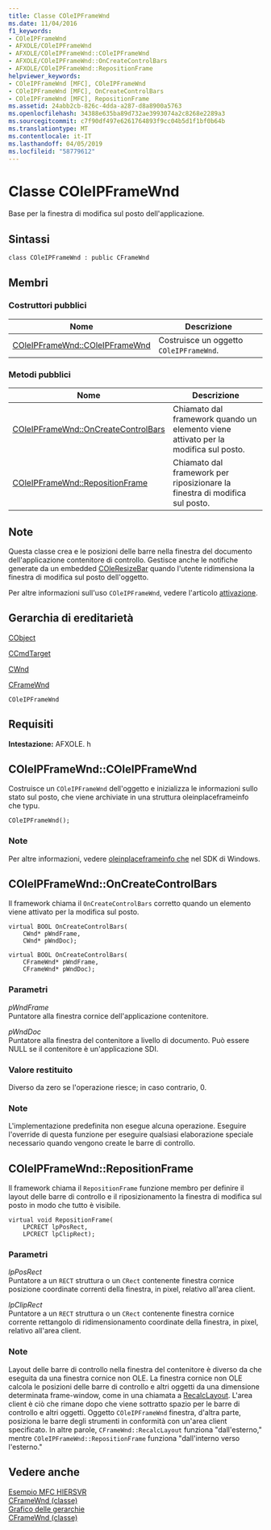 ```yaml
---
title: Classe COleIPFrameWnd
ms.date: 11/04/2016
f1_keywords:
- COleIPFrameWnd
- AFXOLE/COleIPFrameWnd
- AFXOLE/COleIPFrameWnd::COleIPFrameWnd
- AFXOLE/COleIPFrameWnd::OnCreateControlBars
- AFXOLE/COleIPFrameWnd::RepositionFrame
helpviewer_keywords:
- COleIPFrameWnd [MFC], COleIPFrameWnd
- COleIPFrameWnd [MFC], OnCreateControlBars
- COleIPFrameWnd [MFC], RepositionFrame
ms.assetid: 24abb2cb-826c-4dda-a287-d8a8900a5763
ms.openlocfilehash: 34388e635ba89d732ae3993074a2c8268e2289a3
ms.sourcegitcommit: c7f90df497e6261764893f9cc04b5d1f1bf0b64b
ms.translationtype: MT
ms.contentlocale: it-IT
ms.lasthandoff: 04/05/2019
ms.locfileid: "58779612"
---
```

# <a name="coleipframewnd-class"></a>Classe COleIPFrameWnd

Base per la finestra di modifica sul posto dell'applicazione.

## <a name="syntax"></a>Sintassi

```
class COleIPFrameWnd : public CFrameWnd
```

## <a name="members"></a>Membri

### <a name="public-constructors"></a>Costruttori pubblici

|Nome|Descrizione|
|----------|-----------------|
|[COleIPFrameWnd::COleIPFrameWnd](#coleipframewnd)|Costruisce un oggetto `COleIPFrameWnd`.|

### <a name="public-methods"></a>Metodi pubblici

|Nome|Descrizione|
|----------|-----------------|
|[COleIPFrameWnd::OnCreateControlBars](#oncreatecontrolbars)|Chiamato dal framework quando un elemento viene attivato per la modifica sul posto.|
|[COleIPFrameWnd::RepositionFrame](#repositionframe)|Chiamato dal framework per riposizionare la finestra di modifica sul posto.|

## <a name="remarks"></a>Note

Questa classe crea e le posizioni delle barre nella finestra del documento dell'applicazione contenitore di controllo. Gestisce anche le notifiche generate da un embedded [COleResizeBar](../../mfc/reference/coleresizebar-class.md) quando l'utente ridimensiona la finestra di modifica sul posto dell'oggetto.

Per altre informazioni sull'uso `COleIPFrameWnd`, vedere l'articolo [attivazione](../../mfc/activation-cpp.md).

## <a name="inheritance-hierarchy"></a>Gerarchia di ereditarietà

[CObject](../../mfc/reference/cobject-class.md)

[CCmdTarget](../../mfc/reference/ccmdtarget-class.md)

[CWnd](../../mfc/reference/cwnd-class.md)

[CFrameWnd](../../mfc/reference/cframewnd-class.md)

`COleIPFrameWnd`

## <a name="requirements"></a>Requisiti

**Intestazione:** AFXOLE. h

##  <a name="coleipframewnd"></a>  COleIPFrameWnd::COleIPFrameWnd

Costruisce un `COleIPFrameWnd` dell'oggetto e inizializza le informazioni sullo stato sul posto, che viene archiviate in una struttura oleinplaceframeinfo che typu.

```
COleIPFrameWnd();
```

### <a name="remarks"></a>Note

Per altre informazioni, vedere [oleinplaceframeinfo che](/windows/desktop/api/oleidl/ns-oleidl-tagoifi) nel SDK di Windows.

##  <a name="oncreatecontrolbars"></a>  COleIPFrameWnd::OnCreateControlBars

Il framework chiama il `OnCreateControlBars` corretto quando un elemento viene attivato per la modifica sul posto.

```
virtual BOOL OnCreateControlBars(
    CWnd* pWndFrame,
    CWnd* pWndDoc);

virtual BOOL OnCreateControlBars(
    CFrameWnd* pWndFrame,
    CFrameWnd* pWndDoc);
```

### <a name="parameters"></a>Parametri

*pWndFrame*<br/>
Puntatore alla finestra cornice dell'applicazione contenitore.

*pWndDoc*<br/>
Puntatore alla finestra del contenitore a livello di documento. Può essere NULL se il contenitore è un'applicazione SDI.

### <a name="return-value"></a>Valore restituito

Diverso da zero se l'operazione riesce; in caso contrario, 0.

### <a name="remarks"></a>Note

L'implementazione predefinita non esegue alcuna operazione. Eseguire l'override di questa funzione per eseguire qualsiasi elaborazione speciale necessario quando vengono create le barre di controllo.

##  <a name="repositionframe"></a>  COleIPFrameWnd::RepositionFrame

Il framework chiama il `RepositionFrame` funzione membro per definire il layout delle barre di controllo e il riposizionamento la finestra di modifica sul posto in modo che tutto è visibile.

```
virtual void RepositionFrame(
    LPCRECT lpPosRect,
    LPCRECT lpClipRect);
```

### <a name="parameters"></a>Parametri

*lpPosRect*<br/>
Puntatore a un `RECT` struttura o un `CRect` contenente finestra cornice posizione coordinate correnti della finestra, in pixel, relativo all'area client.

*lpClipRect*<br/>
Puntatore a un `RECT` struttura o un `CRect` contenente finestra cornice corrente rettangolo di ridimensionamento coordinate della finestra, in pixel, relativo all'area client.

### <a name="remarks"></a>Note

Layout delle barre di controllo nella finestra del contenitore è diverso da che eseguita da una finestra cornice non OLE. La finestra cornice non OLE calcola le posizioni delle barre di controllo e altri oggetti da una dimensione determinata frame-window, come in una chiamata a [RecalcLayout](../../mfc/reference/cframewnd-class.md#recalclayout). L'area client è ciò che rimane dopo che viene sottratto spazio per le barre di controllo e altri oggetti. Oggetto `COleIPFrameWnd` finestra, d'altra parte, posiziona le barre degli strumenti in conformità con un'area client specificato. In altre parole, `CFrameWnd::RecalcLayout` funziona "dall'esterno," mentre `COleIPFrameWnd::RepositionFrame` funziona "dall'interno verso l'esterno."

## <a name="see-also"></a>Vedere anche

[Esempio MFC HIERSVR](../../overview/visual-cpp-samples.md)<br/>
[CFrameWnd (classe)](../../mfc/reference/cframewnd-class.md)<br/>
[Grafico delle gerarchie](../../mfc/hierarchy-chart.md)<br/>
[CFrameWnd (classe)](../../mfc/reference/cframewnd-class.md)
